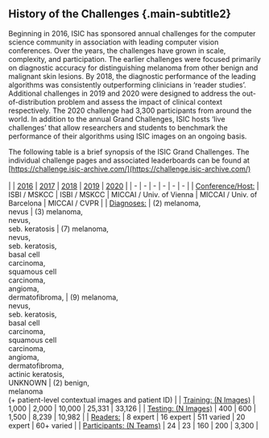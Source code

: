 ## History of the Challenges {.main-subtitle2}

Beginning in 2016, ISIC has sponsored annual challenges for the computer science community in association with leading computer vision conferences. Over the years, the challenges have grown in scale, complexity, and participation. The earlier challenges were focused primarily on diagnostic accuracy for distinguishing melanoma from other benign and malignant skin lesions. By 2018, the diagnostic performance of the leading algorithms was consistently outperforming clinicians in ‘reader studies’. Additional challenges in 2019 and 2020 were designed to address the out-of-distribution problem and assess the impact of clinical context respectively. The 2020 challenge had 3,300 participants from around the world. In addition to the annual Grand Challenges, ISIC hosts ‘live challenges’ that allow researchers and students to benchmark the performance of their algorithms using ISIC images on an ongoing basis. 

The following table is a brief synopsis of the ISIC Grand Challenges. The individual challenge pages and associated leaderboards can be found at [https://challenge.isic-archive.com/](https://challenge.isic-archive.com/)  
<br />
| | [2016](https://challenge.isic-archive.com/landing/2016) | [2017](https://challenge.isic-archive.com/landing/2017) | [2018](https://challenge.isic-archive.com/landing/2018) | [2019](https://challenge.isic-archive.com/landing/2019) | [2020](https://www.kaggle.com/c/siim-isic-melanoma-classification/overview) |
| - | - | - | - | - | - |
| <u>Conference/Host:</u> | ISBI / MSKCC | ISBI / MSKCC | MICCAI / Univ. of Vienna | MICCAI / Univ. of Barcelona | MICCAI / CVPR |
| <u>Diagnoses:</u> | (2) melanoma,<br />nevus | (3) melanoma,<br />nevus,<br />seb.&nbsp;keratosis | (7) melanoma,<br />nevus,<br />seb.&nbsp;keratosis,<br />basal cell<br />carcinoma,<br />squamous cell<br />carcinoma,<br />angioma,<br />dermatofibroma,  | (9) melanoma,<br />nevus,<br />seb.&nbsp;keratosis,<br />basal cell<br />carcinoma,<br />squamous cell<br />carcinoma,<br />angioma,<br />dermatofibroma,<br />actinic keratosis,<br />UNKNOWN | (2) benign,<br />melanoma<br />(+ patient-level contextual images and patient ID) |
| <u>Training: (N  Images)</u> | 1,000 | 2,000 | 10,000 | 25,331 | 33,126 |
| <u>Testing:  (N Images)</u> | 400 | 600 | 1,500 | 8,239 | 10,982 |
| <u>Readers:</u> | 8 expert | 16 expert | 511 varied | 20 expert | 60+ varied |
| <u>Participants: (N Teams)</u> | 24 | 23 | 160 | 200 | 3,300 |

